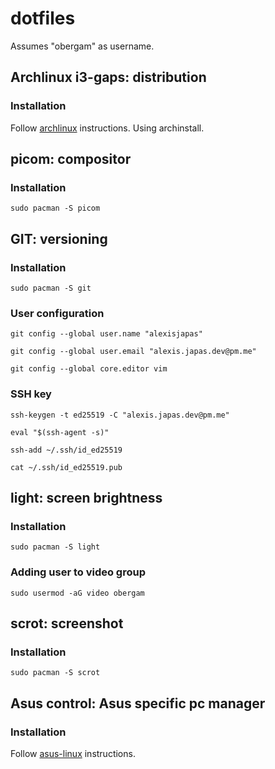 # dotfiles
Assumes "obergam" as username.

## Archlinux i3-gaps: distribution
### Installation
Follow [archlinux](https://wiki.archlinux.org/title/Installation_guide) instructions. Using archinstall.

## picom: compositor
### Installation
`sudo pacman -S picom`

## GIT: versioning
### Installation
`sudo pacman -S git`

### User configuration
`git config --global user.name "alexisjapas"`

`git config --global user.email "alexis.japas.dev@pm.me"`

`git config --global core.editor vim`

### SSH key
`ssh-keygen -t ed25519 -C "alexis.japas.dev@pm.me"`

`eval "$(ssh-agent -s)"`

`ssh-add ~/.ssh/id_ed25519`

`cat ~/.ssh/id_ed25519.pub`

## light: screen brightness
### Installation
`sudo pacman -S light`

### Adding user to video group
`sudo usermod -aG video obergam`

## scrot: screenshot
### Installation
`sudo pacman -S scrot`

## Asus control: Asus specific pc manager
### Installation
Follow [asus-linux](https://asus-linux.org/) instructions.
